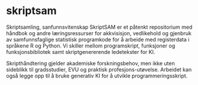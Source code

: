 # skriptsam
Skriptsamling, sanfunnsvitenskap
SkriptSAM er et påtenkt repositorium med håndbok og andre læringsressurser for akkvisisjon, vedlikehold og gjenbruk av samfunnsfaglige statistisk programkode for å arbeide med registerdata i språkene R og Python. Vi skiller mellom programskript, funksjoner og funksjonsbibliotek samt skriptgenererende ledetekster for KI. 

Skripthåndtering gjelder akademiske forskningsbehov, men ikke uten sideblikk til gradsstudier, EVU og praktisk profesjons-utøvelse. Arbeidet kan også legge opp til å bruke generativ KI for å utvikle programmeringsskript.
